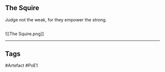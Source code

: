 ## The Squire
Judge not the weak, for
they empower the strong.
##
![[The Squire.png]]

---
## Tags
#Artefact
#PoE1